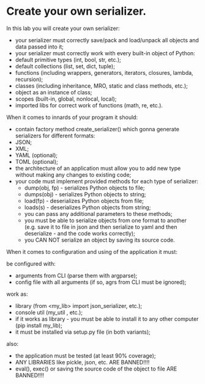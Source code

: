 # Create your own serializer.

In this lab you will create your own serializer:

* your serializer must correctly save/pack and load/unpack all objects and data passed into it;
* your serializer must correctly work with every built-in object of Python: 
* default primitive types (int, bool, str, etc.);
* default collections (list, set, dict, tuple);
* functions (including wrappers, generators, iterators, closures, lambda, recursion);
* classes (including inheritance, MRO, static and class methods, etc.);
* object as an instance of class;
* scopes (built-in, global, nonlocal, local);
* imported libs for correct work of functions (math, re, etc.).  

When it comes to innards of your program it should:

* contain factory method create_serializer() which gonna generate serializers for different formats: 
* JSON;
* XML;
* YAML (optional);
* TOML (optional);
* the architecture of an application must allow you to add new type without making any changes to existing code;
* your code must implement provided methods for each type of serializer:
  * dump(obj, fp) - serializes Python objects to file;
  * dumps(obj) - serializes Python objects to string;
  * load(fp) - deserializes Python objects from file;
  * loads(s) - deserializes Python objects from string;
  * you can pass any additional parameters to these methods;
  * you must be able to serialize objects from one format to another (e.g. save it to file in json and then serialize to yaml and then deserialize - and the code works correctly);
  * you CAN NOT serialize an object by saving its source code.

When it comes to configuration and using of the application it must: 

  be configured with:
  
  * arguments from CLI (parse them with argparse);
  * config file with all arguments (if so, agrs from CLI must be ignored);
    
  work as:
  
  * library (from <my_lib> import json_serializer, etc.);
  * console util (my_util <arg1> <arg2> <arg3>, etc.);
  * if it works as library - you must be able to install it to any other computer (pip install my_lib);
  * it must be installed via setup.py file (in both variants);
    
  also:
  * the application must be tested (at least 90% coverage);
  * ANY LIBRARIES like pickle, json, etc. ARE BANNED!!!!
  * eval(), exec() or saving the source code of the object to file ARE BANNED!!!!
